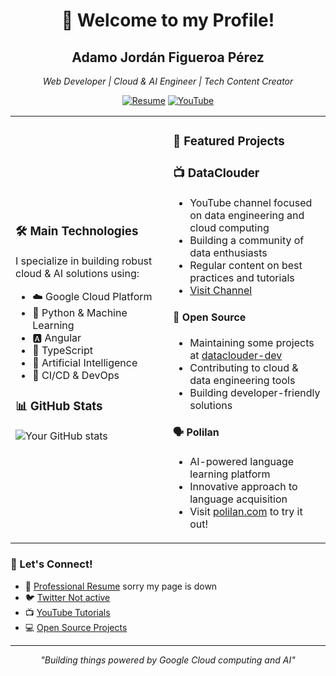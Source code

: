 <div align="center">
  
# 👋 Welcome to my Profile!
## Adamo Jordán Figueroa Pérez
*Web Developer | Cloud & AI Engineer | Tech Content Creator*

[![Resume](https://img.shields.io/badge/Resume-adamofig.com-blue)](https://adamofig.com/)
[![YouTube](https://img.shields.io/badge/YouTube-DataClouder-red)](https://www.youtube.com/dataclouder)

</div>

<table>
<tr>
<td width="50%">

### 🛠️ Main Technologies
I specialize in building robust cloud & AI solutions using:

- ☁️ Google Cloud Platform
- 🐍 Python & Machine Learning
- 🅰️ Angular
- 📝 TypeScript
- 🤖 Artificial Intelligence
- 🔄 CI/CD & DevOps

### 📊 GitHub Stats
![Your GitHub stats](https://github-readme-stats.vercel.app/api?username=adamofig&show_icons=true&theme=radical)

</td>
<td width="50%">

### 🚀 Featured Projects

### 📺 DataClouder 
- YouTube channel focused on data engineering and cloud computing
- Building a community of data enthusiasts
- Regular content on best practices and tutorials
- [Visit Channel](https://www.youtube.com/dataclouder)

#### 🌟 Open Source
- Maintaining some projects at [dataclouder-dev](https://github.com/dataclouder-dev)
- Contributing to cloud & data engineering tools
- Building developer-friendly solutions

#### 🗣️ Polilan
- AI-powered language learning platform
- Innovative approach to language acquisition
- Visit [polilan.com](https://polilan.com) to try it out!

</td>
</tr>
</table>

### 🤝 Let's Connect!
- 💼 [Professional Resume](https://adamofig.com) sorry my page is down
- 🐦 [Twitter Not active](https://twitter.com/dataclouder)
- 📺 [YouTube Tutorials](https://www.youtube.com/dataclouder)
- 💻 [Open Source Projects](https://github.com/dataclouder-dev)

---

<div align="center">

*"Building things powered by Google Cloud computing and AI"* 

</div>

<!--
Hidden but useful badges and stats:
![Top Langs](https://github-readme-stats.vercel.app/api/top-langs/?username=adamofig&layout=compact)
-->
